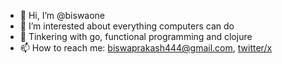 - 👋 Hi, I’m @biswaone
- 👀 I’m interested about everything computers can do
- 🌱 Tinkering with go, functional programming and clojure
- 📫 How to reach me: biswaprakash444@gmail.com, [twitter/x](www.x.com/biswaprakash14)
<!---
biswaone/biswaone is a ✨ special ✨ repository because its `README.md` (this file) appears on your GitHub profile.
You can click the Preview link to take a look at your changes.
--->
